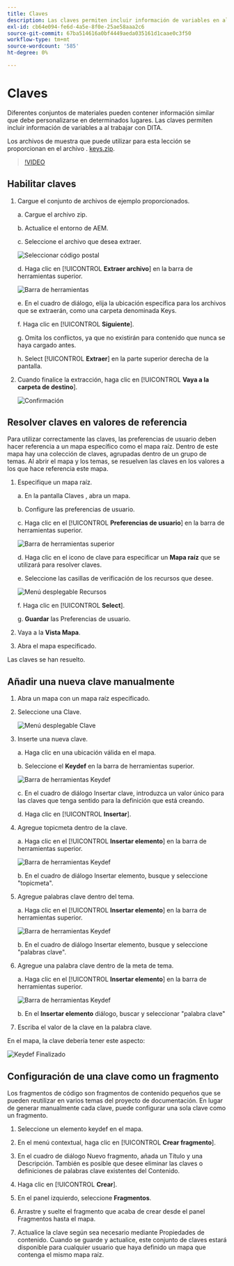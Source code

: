 ```yaml
---
title: Claves
description: Las claves permiten incluir información de variables en al trabajar con DITA en AEM guías
exl-id: cb64e094-fe6d-4a5e-8f0e-25ae58aaa2c6
source-git-commit: 67ba514616a0bf4449aeda035161d1caae0c3f50
workflow-type: tm+mt
source-wordcount: '585'
ht-degree: 0%

---
```


# Claves

Diferentes conjuntos de materiales pueden contener información similar que debe personalizarse en determinados lugares. Las claves permiten incluir información de variables a al trabajar con DITA.

Los archivos de muestra que puede utilizar para esta lección se proporcionan en el archivo . [keys.zip](assets/keys.zip).

>[!VIDEO](https://video.tv.adobe.com/v/342756?quality=12&learn=on)

## Habilitar claves

1. Cargue el conjunto de archivos de ejemplo proporcionados.

   a. Cargue el archivo zip.

   b. Actualice el entorno de AEM.

   c. Seleccione el archivo que desea extraer.

   ![Seleccionar código postal](images/lesson-9/select-zip.png)

   d. Haga clic en [!UICONTROL **Extraer archivo**] en la barra de herramientas superior.

   ![Barra de herramientas](images/lesson-9/extract-archive.png)

   e. En el cuadro de diálogo, elija la ubicación específica para los archivos que se extraerán, como una carpeta denominada Keys.

   f. Haga clic en [!UICONTROL **Siguiente**].

   g. Omita los conflictos, ya que no existirán para contenido que nunca se haya cargado antes.

   h. Select [!UICONTROL **Extraer**] en la parte superior derecha de la pantalla.

1. Cuando finalice la extracción, haga clic en [!UICONTROL **Vaya a la carpeta de destino**].

   ![Confirmación](images/lesson-9/go-to-target.png)

## Resolver claves en valores de referencia

Para utilizar correctamente las claves, las preferencias de usuario deben hacer referencia a un mapa específico como el mapa raíz. Dentro de este mapa hay una colección de claves, agrupadas dentro de un grupo de temas. Al abrir el mapa y los temas, se resuelven las claves en los valores a los que hace referencia este mapa.

1. Especifique un mapa raíz.

   a. En la pantalla Claves , abra un mapa.

   b. Configure las preferencias de usuario.

   c. Haga clic en el [!UICONTROL **Preferencias de usuario**] en la barra de herramientas superior.

   ![Barra de herramientas superior](images/lesson-9/author-view.png)

   d. Haga clic en el icono de clave para especificar un **Mapa raíz** que se utilizará para resolver claves.

   e. Seleccione las casillas de verificación de los recursos que desee.

   ![Menú desplegable Recursos](images/lesson-9/select-assets.png)

   f. Haga clic en [!UICONTROL **Select**].

   g. **Guardar** las Preferencias de usuario.

1. Vaya a la **Vista Mapa**.

1. Abra el mapa especificado.

Las claves se han resuelto.

## Añadir una nueva clave manualmente

1. Abra un mapa con un mapa raíz especificado.

1. Seleccione una Clave.

   ![Menú desplegable Clave](images/lesson-9/hybrid-key.png)

1. Inserte una nueva clave.

   a. Haga clic en una ubicación válida en el mapa.

   b. Seleccione el **Keydef** en la barra de herramientas superior.

   ![Barra de herramientas Keydef](images/lesson-9/key-icon.png)

   c. En el cuadro de diálogo Insertar clave, introduzca un valor único para las claves que tenga sentido para la definición que está creando.

   d. Haga clic en [!UICONTROL **Insertar**].

1. Agregue topicmeta dentro de la clave.

   a. Haga clic en el [!UICONTROL **Insertar elemento**] en la barra de herramientas superior.

   ![Barra de herramientas Keydef](images/lesson-9/add-icon.png)

   b. En el cuadro de diálogo Insertar elemento, busque y seleccione &quot;topicmeta&quot;.

1. Agregue palabras clave dentro del tema.

   a. Haga clic en el [!UICONTROL **Insertar elemento**] en la barra de herramientas superior.

   ![Barra de herramientas Keydef](images/lesson-9/add-icon.png)

   b. En el cuadro de diálogo Insertar elemento, busque y seleccione &quot;palabras clave&quot;.

1. Agregue una palabra clave dentro de la meta de tema.

   a. Haga clic en el [!UICONTROL **Insertar elemento**] en la barra de herramientas superior.

   ![Barra de herramientas Keydef](images/lesson-9/add-icon.png)

   b. En el **Insertar elemento** diálogo, buscar y seleccionar &quot;palabra clave&quot;

1. Escriba el valor de la clave en la palabra clave.

En el mapa, la clave debería tener este aspecto:

![Keydef Finalizado](images/lesson-9/keydef.png)

## Configuración de una clave como un fragmento

Los fragmentos de código son fragmentos de contenido pequeños que se pueden reutilizar en varios temas del proyecto de documentación. En lugar de generar manualmente cada clave, puede configurar una sola clave como un fragmento.

1. Seleccione un elemento keydef en el mapa.

1. En el menú contextual, haga clic en [!UICONTROL **Crear fragmento**].

1. En el cuadro de diálogo Nuevo fragmento, añada un Título y una Descripción.
También es posible que desee eliminar las claves o definiciones de palabras clave existentes del Contenido.

1. Haga clic en [!UICONTROL **Crear**].

1. En el panel izquierdo, seleccione **Fragmentos**.

1. Arrastre y suelte el fragmento que acaba de crear desde el panel Fragmentos hasta el mapa.

1. Actualice la clave según sea necesario mediante Propiedades de contenido.
Cuando se guarde y actualice, este conjunto de claves estará disponible para cualquier usuario que haya definido un mapa que contenga el mismo mapa raíz.

